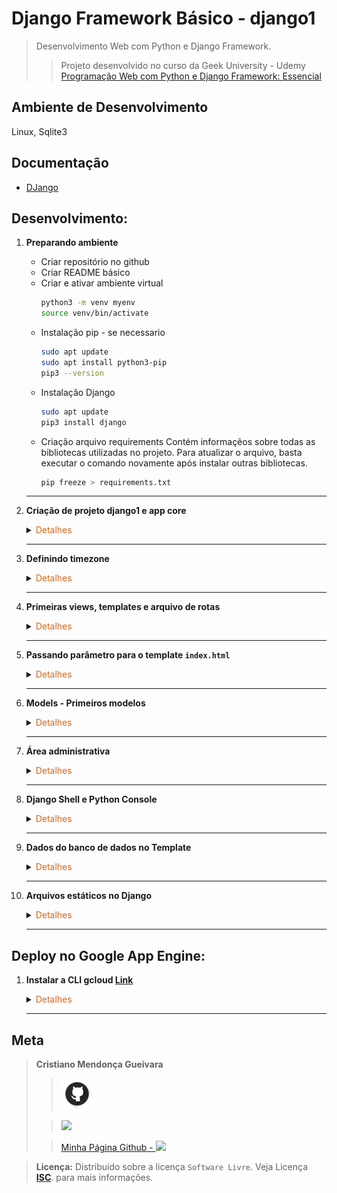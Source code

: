 # Django Framework Básico - django1

>Desenvolvimento Web com Python e Django Framework.
> 
>>Projeto desenvolvido no curso da Geek University - Udemy [Programação Web com Python e Django Framework: Essencial](https://www.udemy.com/course/programacao-web-com-django-framework-do-basico-ao-avancado/)

## Ambiente de Desenvolvimento
Linux, Sqlite3

## Documentação
- [DJango](https://www.djangoproject.com/)
## Desenvolvimento:
1. <span style="color:383E42"><b>Preparando ambiente</b></span>
    <!-- <details><summary><span style="color:Chocolate">Detalhes</span></summary> -->
    <p>

    - Criar repositório no github
    - Criar README básico
    - Criar e ativar ambiente virtual
        ```sh
        python3 -m venv myenv
        source venv/bin/activate
        ```
    - Instalação pip - se necessario
        ```sh
        sudo apt update
        sudo apt install python3-pip
        pip3 --version
        ```
    - Instalação Django
        ```sh
        sudo apt update
        pip3 install django
        ```
    - Criação arquivo requirements
    Contém informaçẽos sobre todas as bibliotecas utilizadas no projeto. Para atualizar o arquivo, basta executar o comando novamente após instalar outras bibliotecas.
        ```sh
        pip freeze > requirements.txt
        ```
    </p>

    </details> 

    ---

2. <span style="color:383E42"><b>Criação de projeto django1 e app core</b></span>
    <details><summary><span style="color:Chocolate">Detalhes</span></summary>
    <p>

    Criar app no mesmo diretório/pasta que está o projeto
    ```sh
    django-admin startproject django1 .
    django-admin startapp core
    ```
    Incluir app em Installed apps - settings
    ```python
    INSTALLED_APPS = [
    'django.contrib.admin',
    'django.contrib.auth',
    'django.contrib.contenttypes',
    'django.contrib.sessions',
    'django.contrib.messages',
    'django.contrib.staticfiles',
    'core',
    ]
    ```
    Informar diretório de templates no settings
    ```python
    TEMPLATES = [
        {
            'BACKEND': 'django.template.backends.django.DjangoTemplates',
            'DIRS': ['templates'],
            'APP_DIRS': True,
            'OPTIONS': {
                'context_processors': [
                    'django.template.context_processors.debug',
                    'django.template.context_processors.request',
                    'django.contrib.auth.context_processors.auth',
                    'django.contrib.messages.context_processors.messages',
                ],
            },
        },
    ]
    ```

    Testar
    ```sh
    python3 manage.py runserver
    ```
    </p>

    </details> 

    ---
3. <span style="color:383E42"><b>Definindo timezone</b></span>
    <details><summary><span style="color:Chocolate">Detalhes</span></summary>
    <p>

    Em `settings.py`
    ```python
    # Internationalization
    # https://docs.djangoproject.com/en/4.2/topics/i18n/

    LANGUAGE_CODE = 'pt-br'

    TIME_ZONE = 'America/Sao_Paulo'

    USE_I18N = True

    USE_TZ = True

    ```

    </p>

    </details> 

    ---
4. <span style="color:383E42"><b>Primeiras views, templates e arquivo de rotas</b></span>
    <details><summary><span style="color:Chocolate">Detalhes</span></summary>
    <p>

    - Criação dos métodos em `views.py`
        ```python
        from django.shortcuts import render


        def index(request):
            return render(request, 'index.html')


        def contato(request):
            return render(request, 'contato.html')
        ```
    - Adicionar arquivo `core/urls.py` em app core com as rotas
        Arquivo com as rotas referentes aos templates do app `core`
        ```python
        from django.urls import path

        from .views import index, contato

        urlpatterns = [
            path('', index),
            path('contato', contato)
        ]
        ```
    - Configurar rota para aquivo de rotas  `core/urls.py` de app core
        Indica que a rota raiz aponta para o arquivo de `core.urls.py`
        ```python
        from django.contrib import admin
        from django.urls import path, include

        urlpatterns = [
            path('admin/', admin.site.urls),
            path('', include('core.urls'))
        ]
        ```
    - Criar diretório `core/templates` em app core
    - Criar templates
        `templates/index.html`
        ```html
        <!DOCTYPE html>
        <html lang="pt-br">
        <head>
            <meta charset="UTF-8">
            <meta name="viewport" content="width=device-width, initial-scale=1.0">
            <title>Django 1 - Index</title>
        </head>
        <body>
            <h1>Index</h1>
        </body>
        </html>
        ```
        `templates/contato.html`
        ```html
        <!DOCTYPE html>
        <html lang="pt-br">
        <head>
            <meta charset="UTF-8">
            <meta name="viewport" content="width=device-width, initial-scale=1.0">
            <title>Django 1 - Contato</title>
        </head>
        <body>
            <h1>Contato</h1>
        </body>
        </html>
        ```
    - Testar
        ```sh
        python3 manage.py runserver
        ```

    </p>

    </details> 

    ---

5. <span style="color:383E42"><b>Passando parâmetro para o template `index.html`</b></span>
    <details><summary><span style="color:Chocolate">Detalhes</span></summary>
    <p>

    Em `views.py`
    ```python
    def index(request):
    context = {
        'curso': 'Programação Web com Django Framework',
        'outro': 'Programação Web com Django Framework'
    }
    return render(request, 'index.html',context)
    ```

    Em `index.html`
    ```html
    <body>
    <h1>Index</h1>
    <h2>{{curso}}</h2>
    <p>{{outro}}</p>
    </body>
    ```
    </p>

    </details> 

    ---

6. <span style="color:383E42"><b>Models - Primeiros modelos</b></span>
    <details><summary><span style="color:Chocolate">Detalhes</span></summary>
    <p>

    - Criar modelo/classe `Produto` e `Cliente` em `core/models`
        ```python
        from django.db import models

        class Produto(models.Model):
            nome = models.CharField('Nome', max_length=100)
            preco = models.DecimalField('Preco', decimal_places=2, max_digits=8)
            estoque = models.IntegerField('Quantidade em Estoque')

        class Cliente(models.Model):
            nome = models.CharField('Nome', max_length=100)
            sobrenome = models.CharField('Sobrenome', max_length=100)
            email = models.EmailField('Email', max_length=100)
        ```

    - Gerando migrations
        ```sh
        python3 manage.py makemigrations
        ```

    - Executando as migrations - Cria as tabelas no banco de dados
        ```sh
        python3 manage.py migrate
        ```

    - Testar
        ```sh
        python3 manage.py runserver
        ```
    </p>

    </details> 

    ---

7. <span style="color:383E42"><b>Área administrativa</b></span>
    <details><summary><span style="color:Chocolate">Detalhes</span></summary>
    <p>

    - Criando super usuário
        Podemos criar vários super usuários, caso precise
        ```sh
        python3 manage.py createsuperuser
        ```
    
    - Incluir modelos ao `core/admin.py`
        Para que seja exibido no painel admin da aplicação
        ```python
        from django.contrib import admin

        from .models import Produto, Cliente

        admin.site.register(Produto)
        admin.site.register(Cliente)
        ```

    - Inserir alguns produtos via painel admin
        Usar usuário e senha criado em passo anterior `http://127.0.0.1:8000/admin/`
    <br>

    - Definir o método `__str__` para os modelos criados
        Representação do objeto em um formato de string - Neste caso retorna apenas o valor da variável nome e no outro nome e sobrenome
        ```python
        from django.db import models

        class Produto(models.Model):
            nome = models.CharField('Nome', max_length=100)
            preco = models.DecimalField('Preco', decimal_places=2, max_digits=8)
            estoque = models.IntegerField('Quantidade em Estoque')

            def __str__(self) -> str:
                return self.nome

        class Cliente(models.Model):
            nome = models.CharField('Nome', max_length=100)
            sobrenome = models.CharField('Sobrenome', max_length=100)
            email = models.EmailField('Email', max_length=100)
            
            def __str__(self) -> str:
                return f'{self.nome} {self.sobrenome}'
        ```
    - Testar: Verificar resultado via painel admin
    <br>

    - Criar classes em core/admin.py que extendem modelAdmin
        Permite configurar exibição no painel admin, como quais colunas deseja exibir
        ```python
        from django.contrib import admin

        from .models import Produto, Cliente

        class ProdutoAdmin(admin.ModelAdmin):
            list_display = ('nome', 'preco', 'estoque')

        class ClienteAdmin(admin.ModelAdmin):
            list_display = ('nome', 'sobrenome', 'email')

        admin.site.register(Produto, ProdutoAdmin)
        admin.site.register(Cliente, ClienteAdmin)
        ```
    
    - Testar
    </p>

    </details> 

    ---

8. <span style="color:383E42"><b>Django Shell e Python Console</b></span>
    <details><summary><span style="color:Chocolate">Detalhes</span></summary>
    <p>

    - Detalhes sobre o comando `manage.py`
        Listagem de comandos disponíveis
        ```sh
        python manage.py
        ```
    - Detalhes sobre o comando `manage.py` - `help`
        ```sh
        python manage.py help makemigrations
        ```
    - Console Python
        ```sh
        python manage.py shell
        ```
        Manipula objeto
        ```sh
        from core.models import Produto

        #Adicionar produto
        produto = Produto(nome="Atari 2600", preco=199,67, estoque=100)
        produto.save()

        # Visualizar propriedades e métdos do objeto
        dir(produto)
        produto.id
        ```
    </p>

    </details>

    ---

9. <span style="color:383E42"><b>Dados do banco de dados no Template</b></span>
    <details><summary><span style="color:Chocolate">Detalhes</span></summary>
    <p>

    - Incluir rota para página/template `core/templates/produto.html`.
    ```python
    # Inclui nome para rota - nome que será usado ao criar url na página - pode gerar erro, caso não defina o parâmetro name
    path('produto/<int:pk>', produto, name='produto'), 
    ```

    - Cria lista de produtos e inclui no contexto para enviar ao template
        ```python
        from django.shortcuts import render
        from core.models import Produto


        def index(request):
            produtos = Produto.objects.all()
            context = {
                'curso': 'Programação Web com Django Framework',
                'outro': 'Programação Web com Django Framework',
                'produtos': produtos
            }
            return render(request, 'index.html',context)
        ```

    - Tabela para exibir lista de produtos no `core/templates/index.html`
        Cria `url` para produto com base no nome definido no arquivo de rotas `urls.py` com parâmetro id
        ```html
        <table>
        <thead>
            <tr>
                <th>Produto</th>
                <th>Preço</th>
            </tr>
        </thead>
        <tbody>
        {% for produto in produtos %}
            <tr>
                <td><a href="{% url 'produto' produto.id %}">{{ produto.nome }}</a></td>
                <td>{{ produto.preco }}</td>
            </tr>
        {% endfor %}
        </tbody>
        </table>
        ```

    - Criar template `core/templates/produto.html`
        Inclui url para retorno `core/templates/index.html`
        ```html
        <!DOCTYPE html>
        <html lang="pt-br">
        <head>
            <meta charset="UTF-8">
            <title>Produto</title>
        </head>
        <body>

            <h1>Produto</h1>

            <table>
                <thead>
                    <tr>
                        <th>Produto</th>
                        <th>Preço</th>
                        <th>Estoque</th>
                    </tr>
                </thead>
                <tbody>
                    <tr>
                        <td><a href="{% url 'index' %}">{{ produto.nome }}</a></td>
                        <td>{{ produto.preco }}</td>
                        <td>{{ produto.estoque }}</td>
                    </tr>
                </tbody>
            </table>

        </body>
        </html>
        ```

    - Criar método `produto` em `core/views`
        Retorna o produto para o template `core/templates/produto.html` com base no id passado como parâmetro
        ```python
        def produto(request, pk):
        prod = Produto.objects.get(id=pk)

        context = {
            'produto': prod
        }
        return render(request, 'produto.html', context)
        ```

    </p>

    </details>

    ---

10. <span style="color:383E42"><b>Arquivos estáticos no Django</b></span>
    <details><summary><span style="color:Chocolate">Detalhes</span></summary>
    <p>

    - Configurar variáveis que contém caminho para pasta dos arquivos estáticos `django1/settings.py`
        >BASE_DIR contém o caminho para pasta projeto
        ```python
        # Incluir 
        import os
        ...
        ...
        ...
        # Static files (CSS, JavaScript, Images)
        # https://docs.djangoproject.com/en/4.2/howto/static-files/

        STATIC_URL = 'static/' # Usado durante o desenvolvimento
        STATIC_ROOT = os.path.join(BASE_DIR, 'staticfiles') # Usado durante produção
        ```
    
    - Criar diretório `static` e subdiretórios `js, css e images`

    - Criar arquivo `core/static/css/estilos.css`
        ```css
        body{
            background-color: aquamarine;
            color: black;
        }
        ```

    - Incluir referência para o arquivo de estilos em `core/templates/index.html`
        >Não esquecer do `load static` antes do início do `html`
        ```html
        {% load static %}
        ...
        ...
        <title>Django 1 - Index</title>

            <link rel="stylesheet" href="{% static 'css/estilos.css' %}">
        ...
        ...
        ...
        ```

    - Incluir imagem `core/static/images/django.png`
        ```html
        ...
        ...
        <body>
            <h1>Index</h1>
        <img src="{% static 'images/django.png' %}" alt="">
        ```

    - Incluir arquivo de script `core/static/js/script.js`
        ```js
        function teste(){
            alert("Funciona Mesmo!");
        }
        ```

    - Incluir botão que executa função `teste()` de `core/static/js/script.js`
        ```html
        ...
        ...
            <button onclick="teste();">Clique-me</button>

            <script type="text/javascript" src="{% static `js/script.js` %}"></script>
        </body>
        ```

    - Testar: Lembrar que funciona com variável `DEBUG` em `settings.py` como `True`, em desenvolvimento

    - Incluir páginas de erros
        Incluir código para retornar erro `404,500` ou página de erro `404, 500`
        ```python
        from django.shortcuts import render
        from django.shortcuts import get_object_or_404

        from django.http import HttpResponse
        from django.template import loader

        from .models import Produto


        def index(request):
            produtos = Produto.objects.all()

            context = {
                `curso`: `Programação Web com Django Framework`,
                `outro`: `Django é massa!`,
                `produtos`: produtos
            }
            return render(request, `index.html`, context)


        def contato(request):
            return render(request, `contato.html`)


        def produto(request, pk):
            # prod = Produto.objects.get(id=pk)
            prod = get_object_or_404(Produto, id=pk)

            context = {
                `produto`: prod
            }
            return render(request, `produto.html`, context)


        def error404(request, ex):
            template = loader.get_template(`404.html`)
            return HttpResponse(content=template.render(), content_type=`text/thml; charset=utf8`, status=404)


        def error500(request):
            template = loader.get_template(`500.html`)
            return HttpResponse(content=template.render(), content_type=`text/html; charset=utf8`, status=500)
        ```

    - Incluir configuração para direcionamento para página de erros `views.error404, views.error404 ` em `django1/urls.py`
        ```python
        from django.contrib import admin
        from django.urls import path, include

        from django.conf.urls import handler404, handler500
        from core import views

        urlpatterns = [
            path(`admin/`, admin.site.urls),
            path(``, include(`core.urls`))
        ]

        handler404 = views.error404
        handler500 = views.error500
        ```

    - Incluir template erro **500** `core/templates/500.html` com mensagem de erro
        ```html
        <!DOCTYPE html>
        <html lang="pt-br">
        <head>
            <meta charset="UTF-8">
            <meta name="viewport" content="width=device-width, initial-scale=1.0">
            <title>500</title>
        </head>
        <body>
            <h1>Erro no Processamento</h1>
            <h2>Erro 500</h2>
        </body>
        </html>
        ```
    - Incluir redirecionamento para página `index` em `django1/settings.py`
        ```python
        ...
        ...
        STATIC_ROOT = os.path.join(BASE_DIR, 'staticfiles') # Usado durante produção

        LOGOUT_REDIRECT_URL = 'index'
        ...
        ...
        ```
    - Testar: Mudar variável `DEBUG` em `settings.py` para `False` e rodar o projeto e testar um link inválido


    </p>

    </details>

    ---

## Deploy no Google App Engine:
1. <span style="color:383E42"><b>Instalar a CLI gcloud [Link](https://cloud.google.com/sdk/docs/install?hl=pt-br)</b></span>
    <details><summary><span style="color:Chocolate">Detalhes</span></summary>
    <p>



    </p>

    </details>

    ---

## Meta
><span style="color:383E42"><b>Cristiano Mendonça Gueivara</b> </span>
>
>>[<img src="readmeImages/githubIcon.png">](https://github.com/sspectro "Meu perfil no github")
>
>><a href="https://linkedin.com/in/cristiano-m-gueivara/"><img src="https://img.shields.io/badge/-LinkedIn-%230077B5?style=for-the-badge&logo=linkedin&logoColor=white"></a> 
>
>>[Minha Página Github - <img src="readmeImages/favicon.ico">](https://sspectro.github.io/#home "Minha Página no github")<br>



><span style="color:383E42"><b>Licença:</b> </span> Distribuído sobre a licença `Software Livre`. Veja Licença **[ISC](https://opensource.org/license/isc-license-txt/)**. para mais informações.
